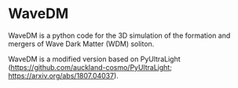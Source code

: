 # WaveDM


WaveDM is a python code for the 3D simulation of the formation and mergers of Wave Dark Matter (WDM) soliton.

WaveDM is a modified version based on PyUltraLight (https://github.com/auckland-cosmo/PyUltraLight; https://arxiv.org/abs/1807.04037).
